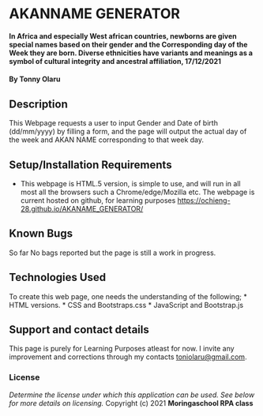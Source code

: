 # AKANNAME GENERATOR
#### In Africa and especially West african countries, newborns are given special names based on their gender and the Corresponding day of the Week they are born. Diverse ethnicities have variants and meanings as a symbol of cultural integrity and ancestral affiliation, 17/12/2021
#### By **Tonny Olaru**
## Description
This Webpage requests a user to input Gender and Date of birth (dd/mm/yyyy) by filling a form, and the page will output the actual day of the week and AKAN NAME corresponding to that week day.
## Setup/Installation Requirements
* This webpage is HTML.5 version, is simple to use, and will run in all most all the browsers such a Chrome/edge/Mozilla etc. The webpage is current hosted on github, for learning purposes https://ochieng-28.github.io/AKANAME_GENERATOR/
## Known Bugs
So far No bags reported but the page is still a work in progress. 
## Technologies Used
To create this web page, one needs the understanding of the following;
    * HTML versions.
    * CSS and Bootstraps.css
    * JavaScript and Bootstrap.js
## Support and contact details
This page is purely for Learning Purposes atleast for now. I invite any improvement and corrections through my contacts toniolaru@gmail.com.
### License
*Determine the license under which this application can be used.  See below for more details on licensing.*
Copyright (c) 2021 **Moringaschool RPA class**
